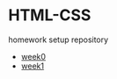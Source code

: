 <h1>HTML-CSS</h1>
<p>homework setup repository</p>
<ul>
    <li><a href="https://iryna14548.github.io/HTML-CSS/week0">week0</a></li>
    <li><a href="https://iryna14548.github.io/HTML-CSS/week1">week1</a></li>
</ul>

